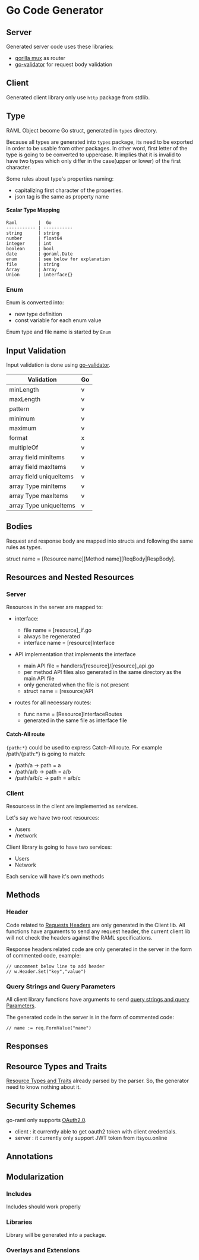 # Go Code Generator

## Server

Generated server code uses these libraries:
- [gorilla mux](https://github.com/gorilla/mux) as router
- [go-validator](https://github.com/go-validator/validator) for request body validation

## Client

Generated client library only use `http` package from stdlib.

## Type

RAML Object become Go struct, generated in `types` directory.

Because all types are generated into `types` package, its need to be exported
in order to be usable from other packages.
In other word, first letter of the type is going to be converted to uppercase.
It implies that it is invalid to have two types which only differ in the case(upper or lower)
of the first character.

Some rules about type's properties naming:

- capitalizing first character of the properties.
- json tag is the same as property name

#### Scalar Type Mapping
    Raml        |  Go   
    ----------- | -----------
    string      | string
    number      | float64
    integer     | int
    boolean     | bool
    date        | goraml.Date
    enum        | see below for explanation
    file        | string
    Array       | Array
    Union       | interface{}

### Enum

Enum is converted into:
- new type definition
- const variable for each enum value

Enum type and file name is started by `Enum`


## Input Validation

Input validation is done using [go-validator](https://github.com/go-validator/validator).

|    Validation              |    Go
|--------------------------- | ------
| minLength                  |   v
| maxLength                  |   v
| pattern                    |   v
| minimum                    |   v
| maximum                    |   v
| format                     |   x
| multipleOf                 |   v
| array field minItems       |   v
| array field maxItems       |   v
| array field uniqueItems    |   v
| array Type minItems        |   v
| array Type maxItems        |   v
| array Type uniqueItems     |   v


## Bodies
Request  and response body are mapped into structs
and following the same rules as types.

struct name = [Resource name][Method name][ReqBody|RespBody].


## Resources and Nested Resources

### Server
Resources in the server are mapped to:

- interface:
    - file name = [resource]_if.go
    - always be regenerated
    - interface name = [resource]Interface

- API implementation that implements the interface
    - main API file = handlers/[resource]/[resource]_api.go
    - per method API files also generated in the same directory as the main API file
    - only generated when the file is not present
    - struct name = [resource]API

- routes for all necessary routes:
    - func name = [Resource]InterfaceRoutes
    - generated in the same file as interface file

#### Catch-All route

`{path:*}` could be used to express Catch-All route.
For example /path/{path:*} is going to match:
  - /path/a    -> path = a
  - /path/a/b  -> path = a/b
  - /path/a/b/c -> path = a/b/c

### Client

Resourcess in the client are implemented as services.

Let's say we have two root resources:
- /users
- /network

Client library is going to have two services:
- Users
- Network

Each service will have it's own methods

## Methods

### Header

Code related to [Requests Headers](https://github.com/raml-org/raml-spec/blob/master/versions/raml-10/raml-10.md/#headers) are only generated in the Client lib. All functions have arguments to send any request header, the current client lib will not check the headers against the RAML specifications.


Response headers related code are only generated in the server in the form of commented code, example:
```
// uncomment below line to add header
// w.Header.Set("key","value")
```

### Query Strings and Query Parameters

All client library functions have arguments to send [query strings and query Parameters](https://github.com/raml-org/raml-spec/blob/master/versions/raml-10/raml-10.md/#query-strings-and-query-parameters).

The generated code in the server is in the form of commented code:

```
// name := req.FormValue("name")
```

## Responses

## Resource Types and Traits

[Resource Types and Traits](https://github.com/raml-org/raml-spec/blob/master/versions/raml-10/raml-10.md/#resource-types-and-traits) already parsed by the parser. So, the generator need to know nothing about it.

## Security Schemes

go-raml only supports [OAuth2.0](https://github.com/raml-org/raml-spec/blob/master/versions/raml-10/raml-10.md/#oauth-20).

- client : it currently able to get oauth2 token with client credentials.
- server : it currently only support JWT token from itsyou.online

## Annotations

## Modularization

### Includes

Includes should work properly

### Libraries

Library will be generated into a package.


### Overlays and Extensions

